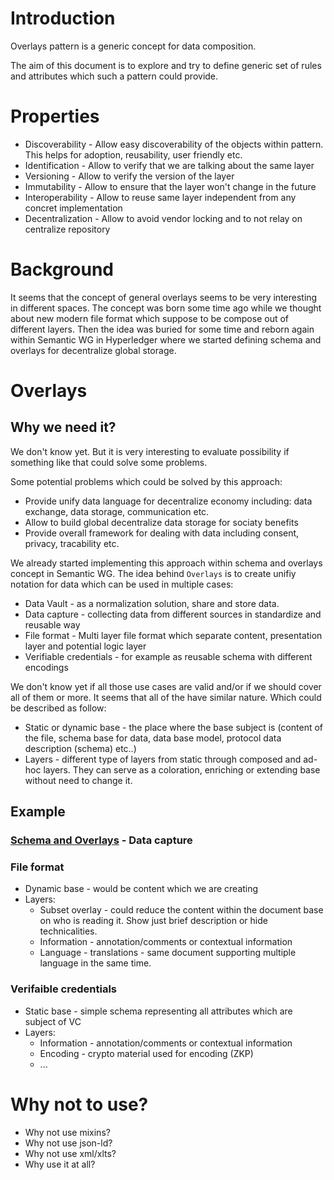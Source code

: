 # Introduction

Overlays pattern is a generic concept for data composition.

The aim of this document is to explore and try to define generic set of rules
and attributes which such a pattern could provide.

# Properties

* Discoverability - Allow easy discoverability of the objects within pattern. This helps for adoption, reusability, user friendly etc.
* Identification - Allow to verify that we are talking about the same layer
* Versioning - Allow to verify the version of the layer
* Immutability - Allow to ensure that the layer won't change in the future
* Interoperability - Allow to reuse same layer independent from any concret implementation
* Decentralization - Allow to avoid vendor locking and to not relay on centralize repository

# Background

It seems that the concept of general overlays seems to be very interesting in
different spaces. The concept was born some time ago while we thought about new
modern file format which suppose to be compose out of different layers. Then the
idea was buried for some time and reborn again within Semantic WG in
Hyperledger where we started defining schema and overlays for decentralize
global storage.


# Overlays 
## Why we need it?

We don't know yet. But it is very interesting to evaluate possibility if
something like that could solve some problems.

Some potential problems which could be solved by this approach:
* Provide unify data language for decentralize economy including: data exchange, data storage, communication etc. 
* Allow to build global decentralize data storage for sociaty benefits
* Provide overall framework for dealing with data including consent, privacy, tracability etc.

We already started implementing this approach within schema and overlays concept in Semantic WG. 
The idea behind `Overlays` is to create unifiy notation for data which can be used in multiple cases:

* Data Vault - as a normalization solution, share and store data.
* Data capture - collecting data from different sources in standardize and reusable way
* File format - Multi layer file format which separate content, presentation layer and potential logic layer
* Verifiable credentials - for example as reusable schema with different encodings

We don't know yet if all those use cases are valid and/or if we should cover all of them or more. It seems that all of the have similar nature. Which could be described as follow:

* Static or dynamic base - the place where the base subject is (content of the file, schema base for data, data base model, protocol data description (schema) etc..)
* Layers - different type of layers from static through composed and ad-hoc layers. They can serve as a coloration, enriching or extending base without need to change it. 

## Example

### [Schema and Overlays](https://github.com/THCLab/schema-cake) - Data capture 
### File format

* Dynamic base - would be content which we are creating 
* Layers:
  * Subset overlay - could reduce the content within the document base on who is reading it. Show just brief description or hide technicalities. 
  * Information - annotation/comments or contextual information
  * Language - translations - same document supporting multiple language in the same time. 
  
### Verifaible credentials

* Static base - simple schema representing all attributes which are subject of VC
* Layers:
  * Information - annotation/comments or contextual information
  * Encoding - crypto material used for encoding (ZKP)
  * ...

# Why not to use?

* Why not use mixins?
* Why not use json-ld?
* Why not use xml/xlts?
* Why use it at all?
